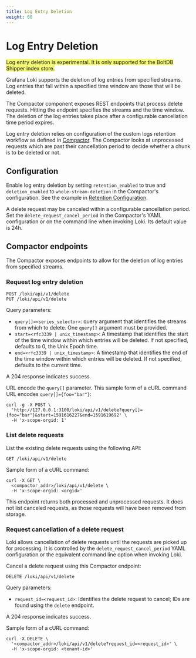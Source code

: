 ```yaml
---
title: Log Entry Deletion
weight: 60
---
```

# Log Entry Deletion

<span style="background-color:#f3f973;">Log entry deletion is experimental. It is only supported for the BoltDB Shipper index store.</span>

Grafana Loki supports the deletion of log entries from specified streams.
Log entries that fall within a specified time window are those that will be deleted.

The Compactor component exposes REST endpoints that process delete requests.
Hitting the endpoint specifies the streams and the time window.
The deletion of the log entries takes place after a configurable cancellation time period expires.

Log entry deletion relies on configuration of the custom logs retention workflow as defined in [Compactor](../retention#compactor). The Compactor looks at unprocessed requests which are past their cancellation period to decide whether a chunk is to be deleted or not.

## Configuration

Enable log entry deletion by setting `retention_enabled` to true and `deletion_enabled` to `whole-stream-deletion` in the Compactor's configuration. See the example in [Retention Configuration](../retention#retention-configuration).

A delete request may be canceled within a configurable cancellation period. Set the `delete_request_cancel_period` in the Compactor's YAML configuration or on the command line when invoking Loki. Its default value is 24h.

## Compactor endpoints

The Compactor exposes endpoints to allow for the deletion of log entries from specified streams.

### Request log entry deletion

```
POST /loki/api/v1/delete
PUT /loki/api/v1/delete
```

Query parameters:

* `query[]=<series_selector>`: query argument that identifies the streams from which to delete. One `query[]` argument must be provided.
* `start=<rfc3339 | unix_timestamp>`: A timestamp that identifies the start of the time window within which entries will be deleted. If not specified, defaults to 0, the Unix Epoch time.
* `end=<rfc3339 | unix_timestamp>`: A timestamp that identifies the end of the time window within which entries will be deleted. If not specified, defaults to the current time.

A 204 response indicates success.

URL encode the `query[]` parameter. This sample form of a cURL command URL encodes `query[]={foo="bar"}`:

```
curl -g -X POST \
  'http://127.0.0.1:3100/loki/api/v1/delete?query[]={foo="bar"}&start=1591616227&end=1591619692' \
  -H 'x-scope-orgid: 1'
```

### List delete requests

List the existing delete requests using the following API:

```
GET /loki/api/v1/delete
```

Sample form of a cURL command:

```
curl -X GET \
  <compactor_addr>/loki/api/v1/delete \
  -H 'x-scope-orgid: <orgid>'
```

This endpoint returns both processed and unprocessed requests. It does not list canceled requests, as those requests will have been removed from storage.

### Request cancellation of a delete request

Loki allows cancellation of delete requests until the requests are picked up for processing. It is controlled by the `delete_request_cancel_period` YAML configuration or the equivalent command line option when invoking Loki.

Cancel a delete request using this Compactor endpoint:

```
DELETE /loki/api/v1/delete
```

Query parameters:

* `request_id=<request_id>`: Identifies the delete request to cancel; IDs are found using the `delete` endpoint.

A 204 response indicates success.

Sample form of a cURL command:

```
curl -X DELETE \
  '<compactor_addr>/loki/api/v1/delete?request_id=<request_id>' \
  -H 'x-scope-orgid: <tenant-id>'
```
